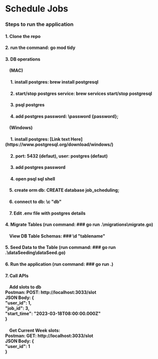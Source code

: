 <h1>Schedule Jobs</h1>

<h3> Steps to run the application </h3>
<h4>  1. Clone the repo </h4>
<h4>  2. run the command: go mod tidy </h4>
<h4>  3. DB operations </h4>
<h4> &nbsp;&nbsp;&nbsp; (MAC)</h4>
<h4> &nbsp;&nbsp;&nbsp;&nbsp; 1. install postgres: brew install postgresql</h4>
<h4> &nbsp;&nbsp;&nbsp;&nbsp; 2. start/stop postgres service: brew services start/stop postgresql</h4>
<h4> &nbsp;&nbsp;&nbsp;&nbsp; 3. psql postgres</h4>
<h4> &nbsp;&nbsp;&nbsp;&nbsp; 4. add postgres password: \password {password};</h4>
<h4> &nbsp;&nbsp;&nbsp; (Windows)</h4>
<h4> &nbsp;&nbsp;&nbsp;&nbsp; 1. install postgres: [Link text Here](https://www.postgresql.org/download/windows/)</h4>
<h4> &nbsp;&nbsp;&nbsp;&nbsp; 2. port: 5432 (defaut), user: postgres (defaut)</h4>
<h4> &nbsp;&nbsp;&nbsp;&nbsp; 3. add postgres password</h4>
<h4> &nbsp;&nbsp;&nbsp;&nbsp; 4. open psql sql shell</h4>
<h4> &nbsp;&nbsp;&nbsp; 5. create orm db: CREATE database job_scheduling;</h4>
<h4> &nbsp;&nbsp;&nbsp; 6. connect to db: \c "db"</h4>
<h4> &nbsp;&nbsp;&nbsp; 7. Edit .env file with postgres details </h4>
<h4>  4. Migrate Tables (run command: ### go run .\migrations\migrate.go) </h4>
<h4> &nbsp;&nbsp;&nbsp; View DB Table Schemas: ### \d "tablename" </h4>
<h4>  5. Seed Data to the Table (run command: ### go run .\dataSeeding\dataSeed.go)</h4>
<h4>  6. Run the application (run command: ### go run .)</h4>
<h4>  7. Call APIs </h4>
<h4> &nbsp;&nbsp;&nbsp; Add slots to db <br/>
    Postman: POST: http://localhost:3033/slot  <br/>
    JSON Body: { <br/>
            "user_id": 1, <br/>
            "job_id": 3, <br/>
            "start_time": "2023-03-18T08:00:00.000Z" <br/>
        } <br/>
</h4>
<h4> &nbsp;&nbsp;&nbsp; Get Current Week slots: <br/>
    Postman: GET: http://localhost:3033/slot  <br/>
    JSON Body: { <br/>
            "user_id": 1 <br/>
        } <br/>
</h4>
